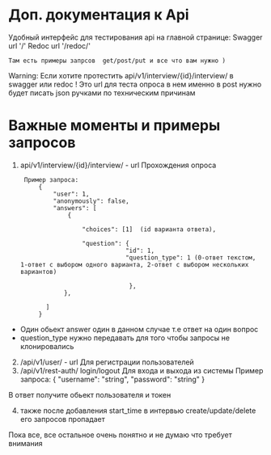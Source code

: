 # Доп. документация к Api

Удобный интерфейс для тестирования api на главной странице:
    Swagger url '/'
    Redoc url '/redoc/'
    
    Там есть примеры запрсов  get/post/put и все что вам нужно )
    
Warning: 
  Если хотите протестить api/v1/interview/{id}/interview/ в swagger или redoc !
    Это url для теста опроса в нем именно в post нужно будет писать json ручками по техническим причинам 
    
    

# Важные моменты и примеры запросов 

1) api/v1/interview/{id}/interview/ - url Прохождения опроса

        Пример запроса:
            {
                "user": 1,
                "anonymously": false,
                "answers": [
                    {
                       
                        "choices": [1]  (id варианта ответа),

                        "question": {
                                    "id": 1,
                                    "question_type": 1 (0-ответ текстом, 1-ответ с выбором одного варианта, 2-ответ с выбором нескольких вариантов)

                                     },
                   },
  
              ]
            }
            
        
- Один обьект answer один в данном случае т.е ответ на один вопрос
- question_type нужно передавать для того чтобы запросы не клонировались


2) /api/v1/user/ - url Для регистрации пользователей
3) /api/v1/rest-auth/  login/logout  Для входа и выхода из системы
  Пример запроса: 
  {
    "username": "string",
    "password": "string"
  }
  
  В ответ получите обьект пользователя и токен
 
4) также после добавления start_time в интервью 
  create/update/delete его запросов пропадает


Пока все, все остальное очень понятно и не думаю что требует внимания
